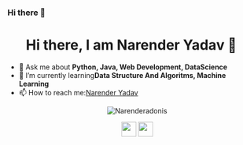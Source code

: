 ### Hi there 👋

<!--
**Narenderadonis/Narenderadonis** is a ✨ _special_ ✨ repository because its `README.md` (this file) appears on your GitHub profile.

Here are some ideas to get you started:

- 🔭 I’m currently working on ...
- 🌱 I’m currently learning ...
- 👯 I’m looking to collaborate on ...
- 🤔 I’m looking for help with ...
- 💬 Ask me about ...
- 📫 How to reach me: ...
- 😄 Pronouns: ...
- ⚡ Fun fact: ...
-->


<h1 align="center"> Hi there, I am Narender Yadav 👋</h1>
<ul>
<li>💬 Ask me about <strong>Python, Java, Web Development, DataScience</strong></li>
<li>🌱 I’m currently learning<strong>Data Structure And Algoritms, Machine Learning</strong></li>
<li>📫 How to reach me:<a href="https://www.linkedin.com/in/narenderadonis/" target="_blank">Narender Yadav</a></li>
<p align="center">
  <img src="https://github-readme-stats.vercel.app/api?username=Narenderadonis&show_icons=true" alt="Narenderadonis">
 </p>
 <p align="center">
  <a href="https://www.linkedin.com/in/narenderadonis/" target="_blank"><img src="https://cdn.jsdelivr.net/npm/simple-icons@3.0.1/icons/linkedin.svg" height="30", width="30"></a>
  <a href="https://twitter.com/NarenYa51157294" target="_blank"><img src="https://cdn.jsdelivr.net/npm/simple-icons@3.0.1/icons/twitter.svg" height="30", width="30"></a>
  </p>
